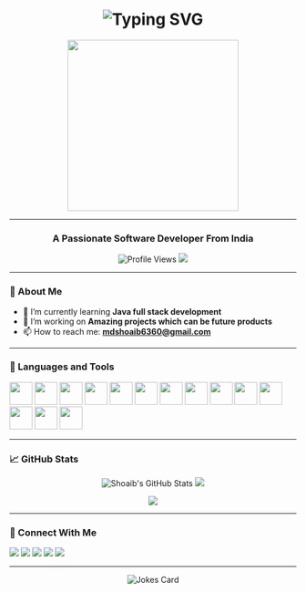 <h1 align="center">
  <img src="https://readme-typing-svg.demolab.com?font=Fira+Code&size=30&duration=3000&pause=1000&color=F75C7E&width=435&lines=Hey+%F0%9F%91%8B%2C+I'm+Mohammed+Shoaib!;Full-stack+Developer+%7C+Java+Spring+Boot;Loves+building+cool+projects!" alt="Typing SVG" />
</h1>

<p align="center">
  <img src="https://media.giphy.com/media/qgQUggAC3Pfv687qPC/giphy.gif" width="300">
</p>

---

<h3 align="center">A Passionate Software Developer From India</h3>

<p align="center">
  <img src="https://komarev.com/ghpvc/?username=mdshoaib9900&label=Profile+Views&color=brightgreen" alt="Profile Views">
  <a href="https://twitter.com/mohd_shoaib10">
    <img src="https://img.shields.io/twitter/follow/mohd_shoaib10?logo=twitter&style=flat-square" />
  </a>
</p>

---

### 🚀 About Me

- 🌱 I’m currently learning **Java full stack development**
- 🔭 I’m working on **Amazing projects which can be future products**
- 📫 How to reach me: **mdshoaib6360@gmail.com**

---

### 🧰 Languages and Tools

<p align="left">
  <img src="https://cdn.jsdelivr.net/gh/devicons/devicon/icons/java/java-original.svg" width="40" height="40"/>
  <img src="https://www.vectorlogo.zone/logos/springio/springio-icon.svg" width="40" height="40"/>
  <img src="https://cdn.jsdelivr.net/gh/devicons/devicon/icons/html5/html5-original.svg" width="40" height="40"/>
  <img src="https://cdn.jsdelivr.net/gh/devicons/devicon/icons/css3/css3-original.svg" width="40" height="40"/>
  <img src="https://cdn.jsdelivr.net/gh/devicons/devicon/icons/javascript/javascript-original.svg" width="40" height="40"/>
  <img src="https://www.vectorlogo.zone/logos/tailwindcss/tailwindcss-icon.svg" width="40" height="40"/>
  <img src="https://www.vectorlogo.zone/logos/firebase/firebase-icon.svg" width="40" height="40"/>
  <img src="https://www.vectorlogo.zone/logos/git-scm/git-scm-icon.svg" width="40" height="40"/>
  <img src="https://cdn.jsdelivr.net/gh/devicons/devicon/icons/github/github-original.svg" width="40" height="40"/>
  <img src="https://cdn.jsdelivr.net/gh/devicons/devicon/icons/mysql/mysql-original-wordmark.svg" width="40" height="40"/>
  <img src="https://cdn.jsdelivr.net/gh/devicons/devicon/icons/mongodb/mongodb-original-wordmark.svg" width="40" height="40"/>
  <img src="https://cdn.jsdelivr.net/gh/devicons/devicon/icons/python/python-original.svg" width="40" height="40"/>
  <img src="https://cdn.jsdelivr.net/gh/devicons/devicon/icons/c/c-original.svg" width="40" height="40"/>
  <img src="https://cdn.jsdelivr.net/gh/devicons/devicon/icons/linux/linux-original.svg" width="40" height="40"/>
</p>

---

### 📈 GitHub Stats

<p align="center">
  <img src="https://github-readme-stats.vercel.app/api?username=mdshoaib9900&show_icons=true&theme=tokyonight" alt="Shoaib's GitHub Stats" />
  <img src="https://github-readme-streak-stats.herokuapp.com/?user=mdshoaib9900&theme=tokyonight" />
</p>

<p align="center">
  <img src="https://github-readme-stats.vercel.app/api/top-langs/?username=mdshoaib9900&layout=compact&theme=tokyonight" />
</p>

---

### 🔗 Connect With Me

<p align="left">
  <a href="https://twitter.com/mohd_shoaib10" target="_blank"><img src="https://img.shields.io/badge/Twitter-1DA1F2?style=for-the-badge&logo=twitter&logoColor=white"/></a>
  <a href="https://linkedin.com/in/mohammed-shoaib-396ba5265" target="_blank"><img src="https://img.shields.io/badge/LinkedIn-0077B5?style=for-the-badge&logo=linkedin&logoColor=white"/></a>
  <a href="https://instagram.com/_mohd__shoaib" target="_blank"><img src="https://img.shields.io/badge/Instagram-E4405F?style=for-the-badge&logo=instagram&logoColor=white"/></a>
  <a href="https://www.leetcode.com/mdshoaib6360" target="_blank"><img src="https://img.shields.io/badge/Leetcode-FFA116?style=for-the-badge&logo=Leetcode&logoColor=black"/></a>
  <a href="https://auth.geeksforgeeks.org/user/mdshoaidyke" target="_blank"><img src="https://img.shields.io/badge/GeeksforGeeks-2F8D46?style=for-the-badge&logo=GeeksforGeeks&logoColor=white"/></a>
</p>

---

<p align="center">
  <img src="https://readme-jokes.vercel.app/api" alt="Jokes Card" />
</p>
